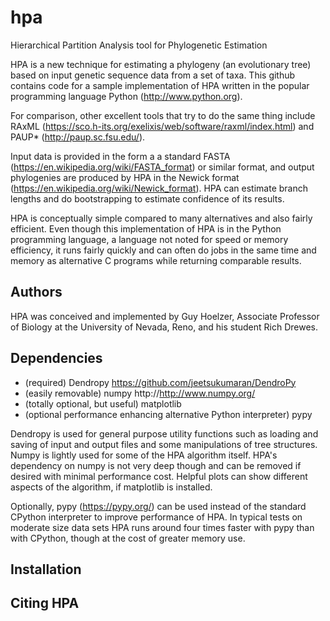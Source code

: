 # hpa
Hierarchical Partition Analysis tool for Phylogenetic Estimation

HPA is a new technique for estimating a phylogeny (an evolutionary tree) based on input genetic sequence data from a set of taxa. This github contains code for a sample implementation of HPA written in the popular programming language Python (http://www.python.org).

For comparison, other excellent tools that try to do the same thing include RAxML (https://sco.h-its.org/exelixis/web/software/raxml/index.html) and PAUP\* (http://paup.sc.fsu.edu/).

Input data is provided in the form a a standard FASTA (https://en.wikipedia.org/wiki/FASTA_format) or similar format, and output phylogenies are produced by HPA in the Newick format (https://en.wikipedia.org/wiki/Newick_format). HPA can estimate branch lengths and do bootstrapping to estimate confidence of its results.

HPA is conceptually simple compared to many alternatives and also fairly efficient. Even though this implementation of HPA is in the Python programming language, a language not noted for speed or memory efficiency, it runs fairly quickly and can often do jobs in the same time and memory as alternative C programs while returning comparable results.

## Authors
HPA was conceived and implemented by Guy Hoelzer, Associate Professor of Biology at the University of Nevada, Reno, and his student Rich Drewes.

## Dependencies

* (required) Dendropy https://github.com/jeetsukumaran/DendroPy
* (easily removable) numpy http://http://www.numpy.org/
* (totally optional, but useful) matplotlib
* (optional performance enhancing alternative Python interpreter) pypy

Dendropy is used for general purpose utility functions such as loading and saving of input and output files and some manipulations of tree structures. Numpy is lightly used for some of the HPA algorithm itself. HPA's dependency on numpy is not very deep though and can be removed if desired with minimal performance cost. Helpful plots can show different aspects of the algorithm, if matplotlib is installed.

Optionally, pypy (https://pypy.org/) can be used instead of the standard CPython interpreter to improve performance of HPA. In typical tests on moderate size data sets HPA runs around four times faster with pypy than with CPython, though at the cost of greater memory use.

## Installation
## Citing HPA
